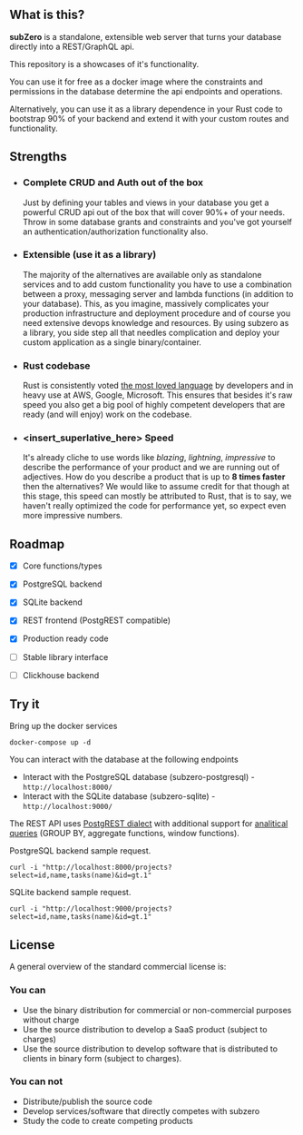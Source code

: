 ## What is this?

**subZero** is a standalone, extensible web server that turns your database directly into a REST/GraphQL api.

This repository is a showcases of it's functionality.

You can use it for free as a docker image where the constraints and permissions in the database determine the api endpoints and operations.

Alternatively, you can use it as a library dependence in your Rust code to bootstrap 90% of your backend and extend it with your custom routes and functionality. 

## Strengths

- ### Complete CRUD and Auth out of the box
    Just by defining your tables and views in your database you get a powerful CRUD api out of the box that will cover 90%+ of your needs. Throw in some database grants and constraints and you've got yourself an authentication/authorization functionality also.
- ### Extensible (use it as a library)
    The majority of the alternatives are available only as standalone services and to add custom functionality you have to use a combination between a proxy, messaging server and lambda functions (in addition to your database). This, as you imagine, massively complicates your production infrastructure and deployment procedure and of course you need extensive devops knowledge and resources. By using subzero as a library, you side step all that needles complication and deploy your custom application as a single binary/container.
- ### Rust codebase
    Rust is consistently voted [the most loved language](https://insights.stackoverflow.com/survey/2021#section-most-loved-dreaded-and-wanted-programming-scripting-and-markup-languages) by developers and in heavy use at AWS, Google, Microsoft. This ensures that besides it's raw speed you also get a big pool of highly competent developers that are ready (and will enjoy) work on the codebase.
- ### <insert_superlative_here> Speed
    It's already cliche to use words like *blazing*, *lightning*, *impressive* to describe the performance of your product and we are running out of adjectives. How do you describe a product that is up to **8 times faster** then the alternatives? We would like to assume credit for that though at this stage, this speed can mostly be attributed to Rust, that is to say, we haven't really optimized the code for performance yet, so expect even more impressive numbers.

## Roadmap
- [x] Core functions/types
- [x] PostgreSQL backend
- [x] SQLite backend
- [x] REST frontend (PostgREST compatible)
- [x] Production ready code
- [ ] Stable library interface
- [ ] Clickhouse backend



## Try it
Bring up the docker services
```
docker-compose up -d
```

You can interact with the database at the following endpoints
- Interact with the PostgreSQL database (subzero-postgresql) -  `http://localhost:8000/`
- Interact with the SQLite database (subzero-sqlite) - `http://localhost:9000/`

The REST API uses [PostgREST dialect](https://postgrest.org/en/stable/api.html) with additional support for [analitical queries](https://docs.subzero.cloud/reference/data/aggregate/) (GROUP BY, aggregate functions, window functions).


PostgreSQL backend sample request.
```
curl -i "http://localhost:8000/projects?select=id,name,tasks(name)&id=gt.1"
```

SQLite backend sample request.
```
curl -i "http://localhost:9000/projects?select=id,name,tasks(name)&id=gt.1"
```

## License
A general overview of the standard commercial license is:
### You can
- Use the binary distribution for commercial or non-commercial purposes without charge 
- Use the source distribution to develop a SaaS product (subject to charges)
- Use the source distribution to develop software that is distributed to clients in binary form (subject to charges).
### You can not
- Distribute/publish the source code
- Develop services/software that directly competes with subzero
- Study the code to create competing products


